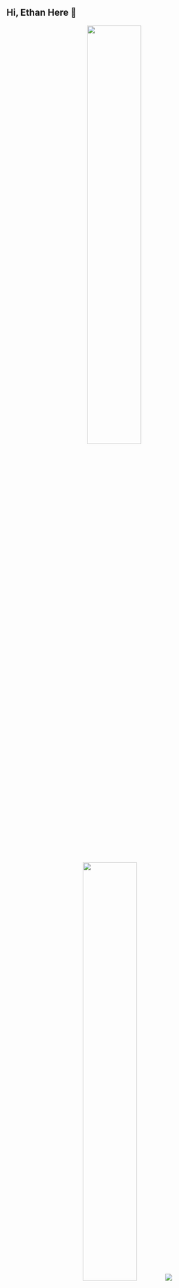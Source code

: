 ## Hi, Ethan Here 👋

<p align="center">
  <img height="50%" width="auto" src ="https://github-readme-stats.vercel.app/api?username=hu-yc&show_icons=true&count_private=true&theme=transparent&bg_color=FFFFFF00&hide_border=true&hide=issues,contribs">
  <img height="50%" width="auto" src ="https://github-readme-stats.vercel.app/api/top-langs/?username=hu-yc&layout=compact&bg_color=FFFFFF00&hide_border=true&theme=transparent&langs_count=6&hide=jupyter%20notebook,tex,css,php&exclude_repo=Pacman-AI">
  <img src ="https://github-readme-streak-stats.herokuapp.com?user=hu-yc&theme=transparent&hide_border=true&background=FFFFFF00">
</p>
